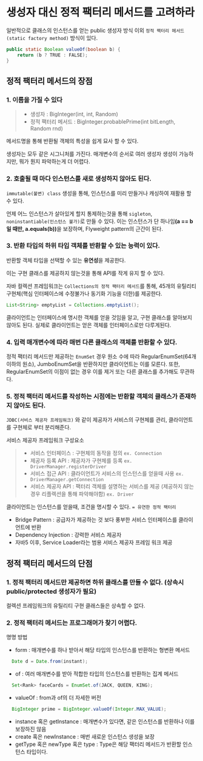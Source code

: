 # 생성자 대신 정적 팩터리 메서드를 고려하라

일반적으로 클래스의 인스턴스를 얻는 public 생성자 방식 이외 ``정적 팩터리 메서드(static factory method)`` 방식이 있다.

```java
public static Boolean valueOf(boolean b) {
    return (b ? TRUE : FALSE);
}
```
## 정적 팩터리 메서드의 장점

### 1. 이름을 가질 수 있다

> - 생성자 : BigInteger(int, int, Random)
> - 정적 팩터리 메서드 : BigInteger.probablePrime(int bitLength, Random rnd)

메서드명을 통해 반환될 객체의 특성을 쉽게 묘사 할 수 있다.

생성자는 모두 같은 시그니처를 가진다. 매개변수의 순서로 여러 생성자 생성이 가능하지만, 뭐가 뭔지 파악하는게 더 어렵다.

### 2. 호출될 때 마다 인스턴스를 새로 생성하지 않아도 된다.

``immutable(불변) class`` 생성을 통해, 인스턴스를 미리 만들거나 캐싱하여 재활용 할 수 있다.

언제 어느 인스턴스가 살아있게 할지 통제하는것을 통해 ``sigleton``, ``noninstantiable(인스턴스 불가)``로 만들 수 있다.
이는 인스턴스가 단 하나임<b>(a == b 일 때만, a.equals(b))</b>을 보장하며, Flyweight pattern의 근간이 된다.

### 3. 반환 타입의 하위 타입 객체를 반환할 수 있는 능력이 있다.

반환할 객체 타입을 선택할 수 있는 <b>유연성</b>을 제공한다.

이는 구현 클래스를 제공하지 않는것을 통해 API를 작게 유지 할 수 있다.

자바 컬렉션 프레임워크는 ``Collections의 정적 팩터리 메서드``를 통해, 45개의 유틸리티 구현체(핵심 인터페이스에 수정불가나 동기화 기능을 더한)를 제공한다.
```java
List<String> emptyList = Collections.emptyList();
```
클라이언트는 인터페이스에 명시한 객체를 얻을 것임을 알고, 구현 클래스를 알아보지 않아도 된다. 실제로 클라이언트는 얻은 객체를 인터페이스로만 다루게된다.

### 4. 입력 매개변수에 따라 매번 다른 클래스의 객체를 반환할 수 있다.

정적 팩터리 메서드만 제공하는 ``EnumSet`` 경우 원소 수에 따라 RegularEnumSet(64개이하의 원소), JumboEnumSet을 반환하지만 클라이언트는 이를 모른다.
또한, RegularEnumSet의 이점이 없는 경우 이를 제거 또는 다른 클래스를 추가해도 무관하다. 

### 5. 정적 팩터리 메서드를 작성하는 시점에는 반환할 객체의 클래스가 존재하지 않아도 된다.

``JDBC(서비스 제공자 프레임워크)`` 와 같이 제공자가 서비스의 구현체를 관리, 클라이언트를 구현체로 부터 분리해준다.

서비스 제공자 프레임워크 구성요소
> - 서비스 인터페이스 : 구현체의 동작을 정의 ``ex. Connection``
> - 제공자 등록 API : 제공자가 구현체를 등록 ``ex. DriverManager.registerDriver``
> - 서비스 접근 API : 클라이언트가 서비스의 인스턴스를 얻을때 사용 ``ex. DriverManager.getConnection``
> - 서비스 제공자 API : 팩터리 객체를 설명하는 서비스를 제공 (제공하지 않는경우 리플렉션을 통해 파악해야함) ``ex. Driver``

클라이언트는 인스턴스를 얻을때, 조건을 명시할 수 있다. ``= 유연한 정적 팩터리``

- Bridge Pattern : 공급자가 제공하는 것 보다 풍부한 서비스 인터페이스를 클라이언트에 반환
- Dependency Injection : 강력한 서비스 제공자 
- 자바5 이후, Service Loader라는 범용 서비스 제공자 프레임 워크 제공

## 정적 팩터리 메서드의 단점

### 1. 정적 팩터리 메서드만 제공하면 하위 클래스를 만들 수 없다. (상속시 public/protected 생성자가 필요)

컬렉션 프레임워크의 유틸리티 구현 클래스들은 상속할 수 없다.

### 2. 정적 팩터리 메서드는 프로그래머가 찾기 어렵다.

명명 방법
- form : 매개변수를 하나 받아서 해당 타입의 인스턴스를 반환하는 형변환 메서드
```java
  Date d = Date.from(instant);
```
- of : 여러 매개변수를 받아 적합한 타입의 인스턴스를 반환하는 집계 메서드
```java
  Set<Rank> faceCards = EnumSet.of(JACK, QUEEN, KING);
```
- valueOf : from과 of의 더 자세한 버전
```java
  BigInteger prime = BigInteger.valueOf(Integer.MAX_VALUE);
```
- instance 혹은 getInstance : 매개변수가 있다면, 같은 인스턴스를 반환하나 이를 보장하진 않음
- create 혹은 newInstance : 매번 새로운 인스턴스 생성을 보장
- getType 혹은 newType 혹은 type : Type은 해당 팩터리 메서드가 반환할 인스턴스 타입이다.
